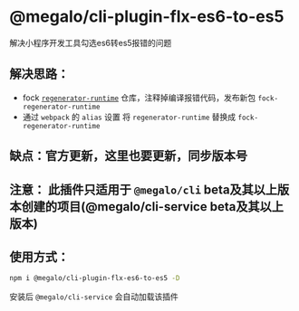 # @megalo/cli-plugin-flx-es6-to-es5
解决小程序开发工具勾选es6转es5报错的问题

## 解决思路：
- fock [`regenerator-runtime`](https://github.com/facebook/regenerator/tree/master/packages/regenerator-runtime) 仓库，注释掉编译报错代码，发布新包 `fock-regenerator-runtime`
- 通过 `webpack` 的 `alias` 设置 将 `regenerator-runtime` 替换成 `fock-regenerator-runtime`

## 缺点：官方更新，这里也要更新，同步版本号

## 注意： 此插件只适用于 `@megalo/cli` beta及其以上版本创建的项目(@megalo/cli-service beta及其以上版本)


## 使用方式：

``` bash
npm i @megalo/cli-plugin-flx-es6-to-es5 -D
```

安装后 `@megalo/cli-service` 会自动加载该插件

